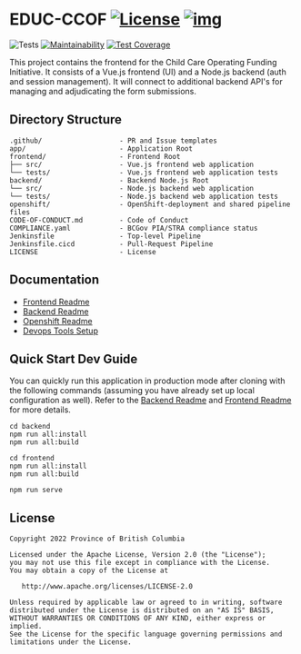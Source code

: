 
# EDUC-CCOF [![License](https://img.shields.io/badge/License-Apache%202.0-blue.svg)](LICENSE) [![img](https://img.shields.io/badge/Lifecycle-Stable-97ca00)](https://github.com/bcgov/repomountie/blob/master/doc/lifecycle-badges.md)

![Tests](https://github.com/bcgov/vue-scaffold/workflows/Tests/badge.svg)
[![Maintainability](https://api.codeclimate.com/v1/badges/e7f26d580793ba73b7f7/maintainability)](https://codeclimate.com/github/bcgov/vue-scaffold/maintainability)
[![Test Coverage](https://api.codeclimate.com/v1/badges/e7f26d580793ba73b7f7/test_coverage)](https://codeclimate.com/github/bcgov/vue-scaffold/test_coverage)

This project contains the frontend for the Child Care Operating Funding Initiative.  It consists of a Vue.js frontend (UI) and a Node.js backend (auth and session management). It will connect to additional backend API's for managing and adjudicating the form submissions.

## Directory Structure

    .github/                   - PR and Issue templates
    app/                       - Application Root
    frontend/                  - Frontend Root
    ├── src/                   - Vue.js frontend web application
    └── tests/                 - Vue.js frontend web application tests
    backend/                   - Backend Node.js Root
    └── src/                   - Node.js backend web application
    └── tests/                 - Node.js backend web application tests
    openshift/                 - OpenShift-deployment and shared pipeline files
    CODE-OF-CONDUCT.md         - Code of Conduct
    COMPLIANCE.yaml            - BCGov PIA/STRA compliance status
    Jenkinsfile                - Top-level Pipeline
    Jenkinsfile.cicd           - Pull-Request Pipeline
    LICENSE                    - License

## Documentation

* [Frontend Readme](frontend/README.md)
* [Backend Readme](backtend/README.md)
* [Openshift Readme](openshift/README.md)
* [Devops Tools Setup](https://github.com/bcgov/nr-showcase-devops-tools)

## Quick Start Dev Guide

You can quickly run this application in production mode after cloning with the following commands (assuming you have already set up local configuration as well). Refer to the [Backend Readme](backend/README.md) and [Frontend Readme](frontend/README.md) for more details.

    cd backend
    npm run all:install
    npm run all:build

    cd frontend
    npm run all:install
    npm run all:build

    npm run serve

## License

    Copyright 2022 Province of British Columbia

    Licensed under the Apache License, Version 2.0 (the "License");
    you may not use this file except in compliance with the License.
    You may obtain a copy of the License at

       http://www.apache.org/licenses/LICENSE-2.0

    Unless required by applicable law or agreed to in writing, software
    distributed under the License is distributed on an "AS IS" BASIS,
    WITHOUT WARRANTIES OR CONDITIONS OF ANY KIND, either express or implied.
    See the License for the specific language governing permissions and
    limitations under the License.

